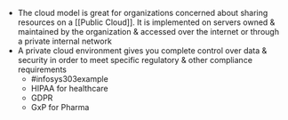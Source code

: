 - The cloud model is great for organizations concerned about sharing resources on a [[Public Cloud]]. It is implemented on servers owned & maintained by the organization & accessed over the internet or through a private internal network
- A private cloud environment gives you complete control over data & security in order to meet specific regulatory & other compliance requirements
	- #infosys303example 
	- HIPAA for healthcare
	- GDPR
	- GxP for Pharma